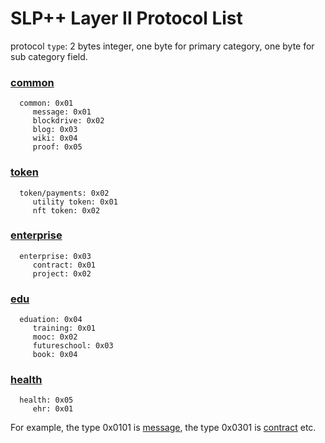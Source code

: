 # SLP++ Layer II Protocol List

 protocol `type`: 2 bytes integer, one byte for primary category, one byte for sub category field. 

### [common](./common)
```
  common: 0x01
     message: 0x01
     blockdrive: 0x02
     blog: 0x03
     wiki: 0x04
     proof: 0x05
```

### [token](./token)
```
  token/payments: 0x02
     utility token: 0x01
     nft token: 0x02 	   
```

### [enterprise](./enterprise)
```
  enterprise: 0x03
     contract: 0x01
     project: 0x02
```

### [edu](./education)
```
  eduation: 0x04
     training: 0x01 
     mooc: 0x02    
     futureschool: 0x03
     book: 0x04
```
### [health](./health)
```
  health: 0x05
     ehr: 0x01
```  
For example, the type 0x0101 is [message](./common/slppp-message.md), the type 0x0301 is [contract](./enterprise/slppp-contract.md) etc.  
